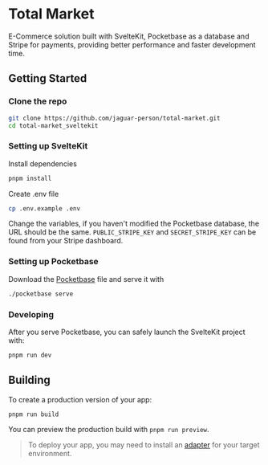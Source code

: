 # Total Market

E-Commerce solution built with SvelteKit, Pocketbase as a database and Stripe for payments, providing better performance and faster development time.


## Getting Started

### Clone the repo

```bash
git clone https://github.com/jaguar-person/total-market.git
cd total-market_sveltekit
```

### Setting up SvelteKit
Install dependencies

```bash
pnpm install
```

Create .env file

```bash
cp .env.example .env
```

Change the variables, if you haven't modified the Pocketbase database, the URL should be the same. `PUBLIC_STRIPE_KEY` and `SECRET_STRIPE_KEY` can be found from your Stripe dashboard.

### Setting up Pocketbase

Download the [Pocketbase](https://pocketbase.io/docs/) file and serve it with

```bash
./pocketbase serve
```

### Developing

After you serve Pocketbase, you can safely launch the SvelteKit project with:

```bash
pnpm run dev
```

## Building

To create a production version of your app:

```bash
pnpm run build
```

You can preview the production build with `pnpm run preview`.

> To deploy your app, you may need to install an [adapter](https://kit.svelte.dev/docs/adapters) for your target environment.

